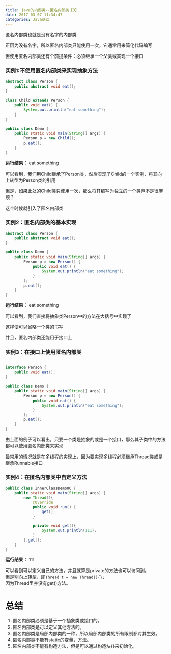 ```yaml
---
title: java的内部类--匿名内部类【3】
date: 2017-03-07 11:34:47
categories: Java基础
---
```


匿名内部类也就是没有名字的内部类

正因为没有名字，所以匿名内部类只能使用一次，它通常用来简化代码编写

但使用匿名内部类还有个前提条件：必须继承一个父类或实现一个接口

### 实例1:不使用匿名内部类来实现抽象方法

```java
abstract class Person {
    public abstract void eat();
}
 
class Child extends Person {
    public void eat() {
        System.out.println("eat something");
    }
}
 
public class Demo {
    public static void main(String[] args) {
        Person p = new Child();
        p.eat();
    }
}
```
**运行结果：** eat something

可以看到，我们用Child继承了Person类，然后实现了Child的一个实例，将其向上转型为Person类的引用

但是，如果此处的Child类只使用一次，那么将其编写为独立的一个类岂不是很麻烦？

这个时候就引入了匿名内部类

### 实例2：匿名内部类的基本实现
```java
abstract class Person {
    public abstract void eat();
}
 
public class Demo {
    public static void main(String[] args) {
        Person p = new Person() {
            public void eat() {
                System.out.println("eat something");
            }
        };
        p.eat();
    }
}
```
**运行结果：** eat something

可以看到，我们直接将抽象类Person中的方法在大括号中实现了

这样便可以省略一个类的书写

并且，匿名内部类还能用于接口上

### 实例3：在接口上使用匿名内部类
```java

interface Person {
    public void eat();
}
 
public class Demo {
    public static void main(String[] args) {
        Person p = new Person() {
            public void eat() {
                System.out.println("eat something");
            }
        };
        p.eat();
    }
}
```
由上面的例子可以看出，只要一个类是抽象的或是一个接口，那么其子类中的方法都可以使用匿名内部类来实现

最常用的情况就是在多线程的实现上，因为要实现多线程必须继承Thread类或是继承Runnable接口

### 实例4：在匿名内部类中自定义方法
```java
public class InnerClassDemo06 {
    public static void main(String[] args) {
        new Thread(){
            @Override
            public void run() {
                get();
            }

            private void get(){
                System.out.println(111);
            }
        }.get();
    }
}
```
**运行结果：** 111

可以看到可以定义自己的方法，并且就算是private的方法也可以访问到。   
但是别向上转型，即`Thread t = new Thread(){};`  
因为Thread里并没有get()方法。

# 总结
1. 匿名内部类必须是基于一个抽象类或接口的。
2. 匿名内部类是可以定义其他方法的。
3. 匿名内部类是局部内部类的一种，所以局部内部类的所有限制都对其生效。
4. 匿名内部类不能有static的变量，方法。
5. 匿名内部类不能有构造方法，但是可以通过构造块{}来初始化。










